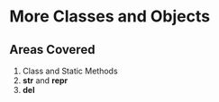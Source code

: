 # More Classes and Objects
## Areas Covered
1. Class and Static Methods
2. __str__ and __repr__
3. __del__
